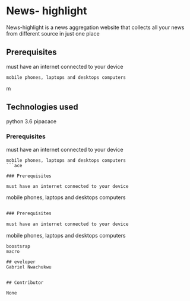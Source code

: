 # News- highlight

News-highlight is a news aggregation website that collects all your news from different source in just one place 

## Prerequisites

must have an internet connected to your device

```
mobile phones, laptops and desktops computers
```
m 
## Technologies used
python 3.6
pipacace 

### Prerequisites

must have an internet connected to your device

```
mobile phones, laptops and desktops computers
```ace 

### Prerequisites

must have an internet connected to your device

```
mobile phones, laptops and desktops computers
```e 

### Prerequisites

must have an internet connected to your device

```
mobile phones, laptops and desktops computers
```
boostsrap
macro

## eveloper
Gabriel Nwachukwu


## Contributor

None
